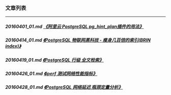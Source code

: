 ### 文章列表  
----  
##### 20160401_01.md   [《阿里云 PostgreSQL pg_hint_plan插件的用法》](20160401_01.md)  
##### 20160414_01.md   [《PostgreSQL 物联网黑科技 - 瘦身几百倍的索引(BRIN index)》](20160414_01.md)  
##### 20160419_01.md   [《PostgreSQL 行级 全文检索》](20160419_01.md)  
##### 20160426_01.md   [《iperf 测试网络性能指标》](20160426_01.md)  
##### 20160428_01.md   [《PostgreSQL 网络延迟 瓶颈定量分析》](20160428_01.md)  
